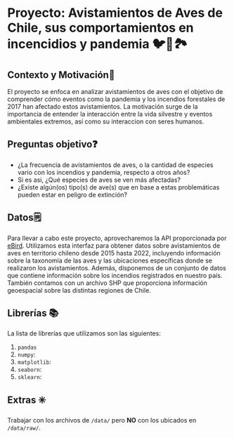 # Proyecto: Avistamientos de Aves de Chile, sus comportamientos en incencidios y pandemia 🐦👀🏞️

## Contexto y Motivación🦾
El proyecto se enfoca en analizar avistamientos de aves con el objetivo de comprender cómo eventos como la pandemia y los incendios forestales de 2017 han afectado estos avistamientos. La motivación surge de la importancia de entender la interacción entre la vida silvestre y eventos ambientales extremos, así como su interaccion con seres humanos.

## Preguntas objetivo❓
- ¿La frecuencia de avistamientos de aves, o la cantidad de especies vario con los incendios y pandemia, respecto a otros años?
- Si es asi, ¿Qué especies de aves se ven más afectadas?
- ¿Existe algún(os) tipo(s) de ave(s) que en base a estas problemáticas pueden estar en peligro de extinción?

## Datos🗒️
Para llevar a cabo este proyecto, aprovecharemos la API proporcionada por [eBird](https://documenter.getpostman.com/view/664302/S1ENwy59#5a1e27e9-128f-4ab5-80ad-88cd6de10026). Utilizamos esta interfaz para obtener datos sobre avistamientos de aves en territorio chileno desde 2015 hasta 2022, incluyendo información sobre la taxonomía de las aves y las ubicaciones específicas donde se realizaron los avistamientos. Además, disponemos de un conjunto de datos que contiene información sobre los incendios registrados en nuestro país. También contamos con un archivo SHP que proporciona información geoespacial sobre las distintas regiones de Chile.
    
## Librerías 📚
La lista de librerías que utilizamos son las siguientes:
1. ```pandas```
2. ```numpy```: 
3. ```matplotlib```: 
2. ```seaborn```: 
3. ```sklearn```:

## Extras ✳️
Trabajar con los archivos de ```/data/``` pero  **NO** con los ubicados en ```/data/raw/```.

